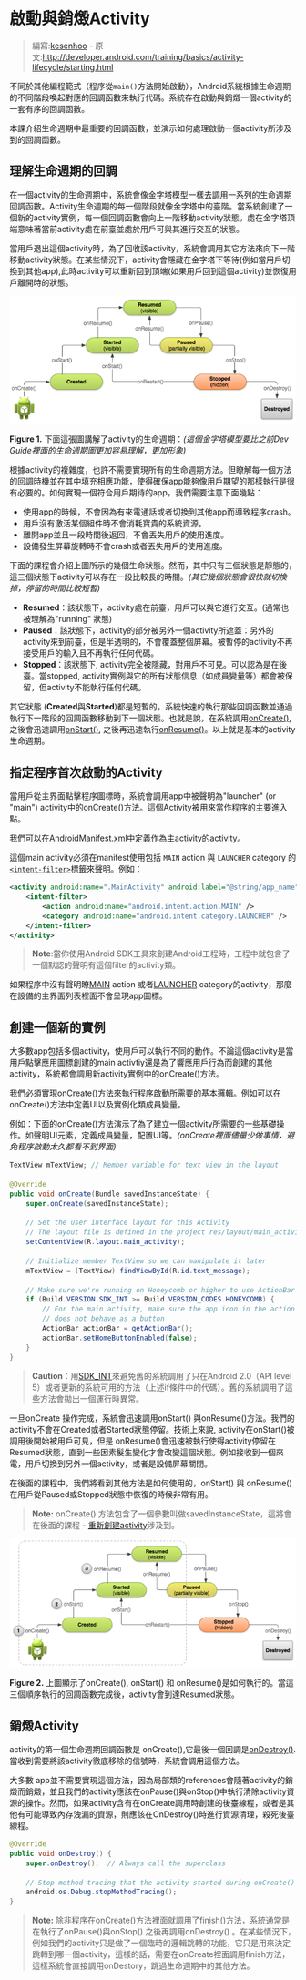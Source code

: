# 啟動與銷燬Activity

> 編寫:[kesenhoo](https://github.com/kesenhoo) - 原文:<http://developer.android.com/training/basics/activity-lifecycle/starting.html>

不同於其他編程範式（程序從`main()`方法開始啟動），Android系統根據生命週期的不同階段喚起對應的回調函數來執行代碼。系統存在啟動與銷燬一個activity的一套有序的回調函數。

本課介紹生命週期中最重要的回調函數，並演示如何處理啟動一個activity所涉及到的回調函數。

## 理解生命週期的回調

在一個activity的生命週期中，系統會像金字塔模型一樣去調用一系列的生命週期回調函數。Activity生命週期的每一個階段就像金字塔中的臺階。當系統創建了一個新的activity實例，每一個回調函數會向上一階移動activity狀態。處在金字塔頂端意味著當前activity處在前臺並處於用戶可與其進行交互的狀態。

<!-- more -->

當用戶退出這個activity時，為了回收該activity，系統會調用其它方法來向下一階移動activity狀態。在某些情況下，activity會隱藏在金字塔下等待(例如當用戶切換到其他app),此時activity可以重新回到頂端(如果用戶回到這個activity)並恢復用戶離開時的狀態。

![basic-lifecycle](basic-lifecycle.png)

**Figure 1.** 下面這張圖講解了activity的生命週期：*(這個金字塔模型要比之前Dev Guide裡面的生命週期圖更加容易理解，更加形象)*

根據activity的複雜度，也許不需要實現所有的生命週期方法。但瞭解每一個方法的回調時機並在其中填充相應功能，使得確保app能夠像用戶期望的那樣執行是很有必要的。如何實現一個符合用戶期待的app，我們需要注意下面幾點：

  * 使用app的時候，不會因為有來電通話或者切換到其他app而導致程序crash。
  * 用戶沒有激活某個組件時不會消耗寶貴的系統資源。
  * 離開app並且一段時間後返回，不會丟失用戶的使用進度。
  * 設備發生屏幕旋轉時不會crash或者丟失用戶的使用進度。

下面的課程會介紹上圖所示的幾個生命狀態。然而，其中只有三個狀態是靜態的，這三個狀態下activity可以存在一段比較長的時間。*(其它幾個狀態會很快就切換掉，停留的時間比較短暫)*

  * **Resumed**：該狀態下，activity處在前臺，用戶可以與它進行交互。(通常也被理解為"running" 狀態)
  * **Paused**：該狀態下，activity的部分被另外一個activity所遮蓋：另外的activity來到前臺，但是半透明的，不會覆蓋整個屏幕。被暫停的activity不再接受用戶的輸入且不再執行任何代碼。
  * **Stopped**：該狀態下, activity完全被隱藏，對用戶不可見。可以認為是在後臺。當stopped, activity實例與它的所有狀態信息（如成員變量等）都會被保留，但activity不能執行任何代碼。

其它狀態 (**Created**與**Started**)都是短暫的，系統快速的執行那些回調函數並通過執行下一階段的回調函數移動到下一個狀態。也就是說，在系統調用<a href="http://developer.android.com/reference/android/app/Activity.html#onCreate(android.os.Bundle)">onCreate()</a>, 之後會迅速調用<a href="http://developer.android.com/reference/android/app/Activity.html#onStart()">onStart()</a>, 之後再迅速執行<a href="http://developer.android.com/reference/android/app/Activity.html#onResume()">onResume()</a>。以上就是基本的activity生命週期。

## 指定程序首次啟動的Activity

當用戶從主界面點擊程序圖標時，系統會調用app中被聲明為"launcher" (or "main") activity中的onCreate()方法。這個Activity被用來當作程序的主要進入點。

我們可以在[AndroidManifest.xml](http://developer.android.com/guide/topics/manifest/manifest-intro.html)中定義作為主activity的activity。

這個main activity必須在manifest使用包括 `MAIN` action 與 `LAUNCHER` category 的[`<intent-filter>`](http://developer.android.com/guide/topics/manifest/intent-filter-element.html)標籤來聲明。例如：

```xml
<activity android:name=".MainActivity" android:label="@string/app_name">
    <intent-filter>
        <action android:name="android.intent.action.MAIN" />
        <category android:name="android.intent.category.LAUNCHER" />
    </intent-filter>
</activity>
```

> **Note**:當你使用Android SDK工具來創建Android工程時，工程中就包含了一個默認的聲明有這個filter的activity類。

如果程序中沒有聲明瞭[MAIN](http://developer.android.com/reference/android/content/Intent.html#ACTION_MAIN) action 或者[LAUNCHER](http://developer.android.com/reference/android/content/Intent.html#CATEGORY_LAUNCHER) category的activity，那麼在設備的主界面列表裡面不會呈現app圖標。

## 創建一個新的實例

大多數app包括多個activity，使用戶可以執行不同的動作。不論這個activity是當用戶點擊應用圖標創建的main activtiy還是為了響應用戶行為而創建的其他activity，系統都會調用新activity實例中的onCreate()方法。

我們必須實現onCreate()方法來執行程序啟動所需要的基本邏輯。例如可以在onCreate()方法中定義UI以及實例化類成員變量。

例如：下面的onCreate()方法演示了為了建立一個activity所需要的一些基礎操作。如聲明UI元素，定義成員變量，配置UI等。*(onCreate裡面儘量少做事情，避免程序啟動太久都看不到界面)*

```java
TextView mTextView; // Member variable for text view in the layout

@Override
public void onCreate(Bundle savedInstanceState) {
    super.onCreate(savedInstanceState);

    // Set the user interface layout for this Activity
    // The layout file is defined in the project res/layout/main_activity.xml file
    setContentView(R.layout.main_activity);

    // Initialize member TextView so we can manipulate it later
    mTextView = (TextView) findViewById(R.id.text_message);

    // Make sure we're running on Honeycomb or higher to use ActionBar APIs
    if (Build.VERSION.SDK_INT >= Build.VERSION_CODES.HONEYCOMB) {
        // For the main activity, make sure the app icon in the action bar
        // does not behave as a button
        ActionBar actionBar = getActionBar();
        actionBar.setHomeButtonEnabled(false);
    }
}
```

> **Caution**：用[SDK_INT](http://developer.android.com/reference/android/os/Build.VERSION.html#SDK_INT)來避免舊的系統調用了只在Android 2.0（API level 5）或者更新的系統可用的方法（上述if條件中的代碼）。舊的系統調用了這些方法會拋出一個運行時異常。

一旦onCreate 操作完成，系統會迅速調用onStart() 與onResume()方法。我們的activity不會在Created或者Started狀態停留。技術上來說, activity在onStart()被調用後開始被用戶可見，但是 onResume()會迅速被執行使得activity停留在Resumed狀態，直到一些因素髮生變化才會改變這個狀態。例如接收到一個來電，用戶切換到另外一個activity，或者是設備屏幕關閉。

在後面的課程中，我們將看到其他方法是如何使用的，onStart() 與 onResume()在用戶從Paused或Stopped狀態中恢復的時候非常有用。

> **Note:** onCreate() 方法包含了一個參數叫做savedInstanceState，這將會在後面的課程 - [重新創建activity](../../activity-lifecycle/recreating.html)涉及到。

![basic_lifecycle-create](basic-lifecycle-create.png)

**Figure 2.** 上圖顯示了onCreate(), onStart() 和 onResume()是如何執行的。當這三個順序執行的回調函數完成後，activity會到達Resumed狀態。

## 銷燬Activity

activity的第一個生命週期回調函數是 onCreate(),它最後一個回調是<a href="http://developer.android.com/reference/android/app/Activity.html#onDestroy()">onDestroy()</a>.當收到需要將該activity徹底移除的信號時，系統會調用這個方法。

大多數 app並不需要實現這個方法，因為局部類的references會隨著activity的銷燬而銷燬，並且我們的activity應該在onPause()與onStop()中執行清除activity資源的操作。然而，如果activity含有在onCreate調用時創建的後臺線程，或者是其他有可能導致內存洩漏的資源，則應該在OnDestroy()時進行資源清理，殺死後臺線程。

```java
@Override
public void onDestroy() {
    super.onDestroy();  // Always call the superclass

    // Stop method tracing that the activity started during onCreate()
    android.os.Debug.stopMethodTracing();
}
```

> **Note:** 除非程序在onCreate()方法裡面就調用了finish()方法，系統通常是在執行了onPause()與onStop() 之後再調用onDestroy() 。在某些情況下，例如我們的activity只是做了一個臨時的邏輯跳轉的功能，它只是用來決定跳轉到哪一個activity，這樣的話，需要在onCreate裡面調用finish方法，這樣系統會直接調用onDestory，跳過生命週期中的其他方法。
